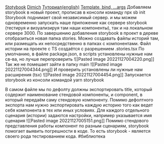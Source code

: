 [Stotybook](https://storybook.js.org/docs/react/get-started/install)
[Dimich](https://www.youtube.com/watch?v=G0qxDMBGjhc&ab_channel=IT-KAMASUTRA)
[Туториал(english)](https://www.youtube.com/playlist?list=PLC3y8-rFHvwhC-j3x3t9la8-GQJGViDQk)
[Template, bind, ...args](https://youtu.be/B4pmJ2wtjuE)
Добавляем storybook в новый проект, прописав в консоли команду
    npx sb init
Storybook поднимает свой независимый сервер. и мы можем одновременно запускать наше приложение как сервере storybook (тестируя и визуализируя там наши компоненты), так и на локальном сервере 3000.
По завершению добавления storybook в проект в дереве отобразиться новая папка stories. Можно создавать файлы историй там, или размещать их непосредственно в папках с компонентами.
Файл истории на проекте с TS создаётся с разрешением 
    .stories.tsx
По умолчанию, в файле package.json, в scripts установлены нужные нам св-ва, но лучше перепроверить
    ![[Pasted image 20221127004220.png]]
Так же не помешает зайти в папку main
![[Pasted image 20221127004344.png]] 
И проверить установлены ли нужные нам расширения (tsx)
![[Pasted image 20221127004454.png]]
Запускается storybook из консоли командой
    yarn storybook
    
В самом файле мы по дефолту должны экспортировать title, который содержит наименование стендовой компоненты, и component, в который передаём саму стендовую компоненту.
Помимо дефолтного экспорта нам нужно экспортировать каждую историю того как ведет себя компонента в тех или иных условиях.
Для каждого отдельного сценария (истории) задаются настройки, например указывается имя сценария
![[Pasted image 20221127005151.png]]
Помимо стендового представления работы компонент по разным сценариям, storybook помогает выявить погрешности в коде. То есть storybook - является своего рода тестированием кода.
#библиотека

